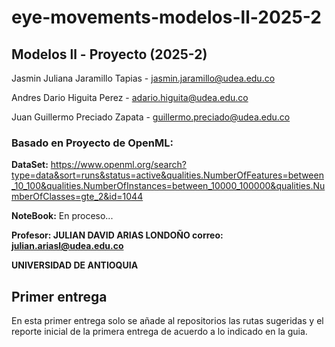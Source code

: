 # **eye-movements-modelos-ll-2025-2**

## **Modelos ll - Proyecto (2025-2)**


Jasmin Juliana Jaramillo Tapias - jasmin.jaramillo@udea.edu.co

Andres Dario Higuita Perez - adario.higuita@udea.edu.co

Juan Guillermo Preciado Zapata - guillermo.preciado@udea.edu.co

### **Basado en Proyecto de OpenML:**

**DataSet:**
https://www.openml.org/search?type=data&sort=runs&status=active&qualities.NumberOfFeatures=between_10_100&qualities.NumberOfInstances=between_10000_100000&qualities.NumberOfClasses=gte_2&id=1044

**NoteBook:**
En proceso...


**Profesor: JULIAN DAVID ARIAS LONDOÑO correo: julian.ariasl@udea.edu.co**

**UNIVERSIDAD DE ANTIOQUIA**

## Primer entrega

En esta primer entrega solo se añade al repositorios las rutas sugeridas y el reporte inicial de la primera entrega de acuerdo a lo indicado en la guia.